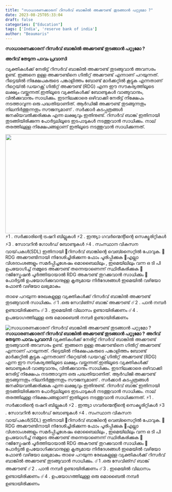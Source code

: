 ```yaml
---
title: "സാധാരണക്കാരന് റിസർവ് ബാങ്കിൽ അക്കൗണ്ട് തുടങ്ങാൻ പറ്റുമോ ?"
date: 2023-08-25T05:33:04
draft: false
categories: ["Education"]
tags: ['India', 'reserve bank of india']
author: "Beaumaris"
---
```


<strong>സാധാരണക്കാരന് റിസർവ് ബാങ്കിൽ അക്കൗണ്ട് തുടങ്ങാൻ പറ്റുമോ ?</strong>

<strong>അറിവ് തേടുന്ന പാവം പ്രവാസി</strong>

വ്യക്തികൾക്ക് നേരിട്ട് റിസർവ് ബാങ്കിൽ അക്കൗണ്ട് തുടങ്ങുവാൻ അവസരം ഉണ്ട്. ഇങ്ങനെ ഉള്ള അക്കൗണ്ടിനെ ഗിൽറ്റ് അക്കൗണ്ട് എന്നാണ് പറയുന്നത്. റീട്ടെയിൽ നിക്ഷേപകരുടെ പങ്കാളിത്തം ബോണ്ട് മാർക്കറ്റിൽ കൂട്ടുക എന്നതാണ് റീറ്റെയ്ൽ ഡയറക്റ്റ് ഗിൽറ്റ് അക്കൗണ്ട് (RDG) എന്ന ഈ സൗകര്യത്തിലൂടെ ലക്ഷ്യം വയ്ക്കുന്നത്.ഇതിലൂടെ വ്യക്തികൾക്ക് ബോണ്ടുകൾ വാങ്ങുവാനും, വിൽക്കുവാനും സാധിക്കും.
ഇടനിലക്കാരെ ഒഴിവാക്കി നേരിട്ട് നിക്ഷേപം നടത്താവുന്ന ഒരു പദ്ധതിയാണിത്. ആർഡിജി അക്കൗണ്ട് തുടങ്ങുന്നതും നിലനിർത്തുന്നതും സൗജന്യമാണ് . സർക്കാർ കടപ്പത്രങ്ങൾ ജനകീയവൽക്കരിക്കുക എന്ന ലക്ഷ്യവും ഇതിനുണ്ട്. റിസർവ് ബാങ്ക് ഇതിനായി തുടങ്ങിയിരിക്കുന്ന പോർട്ടലിലൂടെ ഇടപാടുകൾ നടത്തുവാൻ സാധിക്കും. നാല് തരത്തിലുള്ള നിക്ഷേപങ്ങളാണ് ഇതിലൂടെ നടത്തുവാൻ സാധിക്കുന്നത്.

<img class="size-full wp-image-415723 aligncenter" src="https://cdn.boolokam.com/articles/2023/08/wfggg.webp" alt="" width="549" height="309" />⚡1 . സർക്കാരിന്റെ ട്രഷറി ബില്ലുകൾ
⚡2 . ഇന്ത്യാ ഗവർന്മെന്റിന്റെ സെക്യൂരിറ്റികൾ
⚡3 . സോവറിൻ ഗോൾഡ് ബോണ്ടുകൾ
⚡4 . സംസ്ഥാന വികസന വായ്‌പകൾ(SDL)
ഇതിനായി
💫റിസർവ് ബാങ്കിന്റെ വെബ്സൈറ്റിൽ പോവുക.
💫RDG അക്കൗണ്ടിനായി നിദേശിച്ചിരിക്കുന്ന ഫോം പൂരിപ്പിക്കുക
💫എല്ലാ വിശദാംശങ്ങളും സമർപ്പിച്ചശേഷം മൊബൈലിലും , ഇമെയിലിലും വന്ന ഒ ടി പി ഉപയോഗിച്ച് നമ്മുടെ അക്കൗണ്ട് തന്നെയാണെന്ന് സ്ഥിരീകരിക്കുക
💫റജിസ്ട്രേഷൻ പൂർത്തിയായാൽ RDG അകൗണ്ട് തുറക്കുവാൻ സാധിക്കും
💫പോർട്ടൽ ഉപയോഗിക്കുവാനുള്ള കൃത്യമായ നിർദേശങ്ങൾ ഇമെയിൽ വഴിയോ ഫോൺ വഴിയോ ലഭ്യമാകും

താഴെ പറയുന്ന രേഖകളുള്ള വ്യക്തികൾക്ക് റിസർവ് ബാങ്കിൽ അക്കൗണ്ട് തുടങ്ങുവാൻ സാധിക്കും.
☄️1 .ഒരു സേവിങ്സ് ബാങ്ക് അക്കൗണ്ട്
☄️2 . പാൻ നമ്പർ ഉണ്ടായിരിക്കണം
☄️3 . ഇമെയിൽ വിലാസം ഉണ്ടായിരിക്കണം
☄️4 . ഉപയോഗത്തിലുള്ള ഒരു മൊബൈൽ നമ്പർ ഉണ്ടായിരിക്കണം


![സാധാരണക്കാരന് റിസർവ് ബാങ്കിൽ അക്കൗണ്ട് തുടങ്ങാൻ പറ്റുമോ ?](https://cdn.boolokam.com/articles/2023/08/wfggg.webp)**സാധാരണക്കാരന് റിസർവ് ബാങ്കിൽ അക്കൗണ്ട് തുടങ്ങാൻ പറ്റുമോ ?** **അറിവ് തേടുന്ന പാവം പ്രവാസി** വ്യക്തികൾക്ക് നേരിട്ട് റിസർവ് ബാങ്കിൽ അക്കൗണ്ട് തുടങ്ങുവാൻ അവസരം ഉണ്ട്. ഇങ്ങനെ ഉള്ള അക്കൗണ്ടിനെ ഗിൽറ്റ് അക്കൗണ്ട് എന്നാണ് പറയുന്നത്. റീട്ടെയിൽ നിക്ഷേപകരുടെ പങ്കാളിത്തം ബോണ്ട് മാർക്കറ്റിൽ കൂട്ടുക എന്നതാണ് റീറ്റെയ്ൽ ഡയറക്റ്റ് ഗിൽറ്റ് അക്കൗണ്ട് (RDG) എന്ന ഈ സൗകര്യത്തിലൂടെ ലക്ഷ്യം വയ്ക്കുന്നത്.ഇതിലൂടെ വ്യക്തികൾക്ക് ബോണ്ടുകൾ വാങ്ങുവാനും, വിൽക്കുവാനും സാധിക്കും. ഇടനിലക്കാരെ ഒഴിവാക്കി നേരിട്ട് നിക്ഷേപം നടത്താവുന്ന ഒരു പദ്ധതിയാണിത്. ആർഡിജി അക്കൗണ്ട് തുടങ്ങുന്നതും നിലനിർത്തുന്നതും സൗജന്യമാണ് . സർക്കാർ കടപ്പത്രങ്ങൾ ജനകീയവൽക്കരിക്കുക എന്ന ലക്ഷ്യവും ഇതിനുണ്ട്. റിസർവ് ബാങ്ക് ഇതിനായി തുടങ്ങിയിരിക്കുന്ന പോർട്ടലിലൂടെ ഇടപാടുകൾ നടത്തുവാൻ സാധിക്കും. നാല് തരത്തിലുള്ള നിക്ഷേപങ്ങളാണ് ഇതിലൂടെ നടത്തുവാൻ സാധിക്കുന്നത്. ⚡1 . സർക്കാരിന്റെ ട്രഷറി ബില്ലുകൾ ⚡2 . ഇന്ത്യാ ഗവർന്മെന്റിന്റെ സെക്യൂരിറ്റികൾ ⚡3 . സോവറിൻ ഗോൾഡ് ബോണ്ടുകൾ ⚡4 . സംസ്ഥാന വികസന വായ്‌പകൾ(SDL) ഇതിനായി 💫റിസർവ് ബാങ്കിന്റെ വെബ്സൈറ്റിൽ പോവുക. 💫RDG അക്കൗണ്ടിനായി നിദേശിച്ചിരിക്കുന്ന ഫോം പൂരിപ്പിക്കുക 💫എല്ലാ വിശദാംശങ്ങളും സമർപ്പിച്ചശേഷം മൊബൈലിലും , ഇമെയിലിലും വന്ന ഒ ടി പി ഉപയോഗിച്ച് നമ്മുടെ അക്കൗണ്ട് തന്നെയാണെന്ന് സ്ഥിരീകരിക്കുക 💫റജിസ്ട്രേഷൻ പൂർത്തിയായാൽ RDG അകൗണ്ട് തുറക്കുവാൻ സാധിക്കും 💫പോർട്ടൽ ഉപയോഗിക്കുവാനുള്ള കൃത്യമായ നിർദേശങ്ങൾ ഇമെയിൽ വഴിയോ ഫോൺ വഴിയോ ലഭ്യമാകും താഴെ പറയുന്ന രേഖകളുള്ള വ്യക്തികൾക്ക് റിസർവ് ബാങ്കിൽ അക്കൗണ്ട് തുടങ്ങുവാൻ സാധിക്കും. ☄️1 .ഒരു സേവിങ്സ് ബാങ്ക് അക്കൗണ്ട് ☄️2 . പാൻ നമ്പർ ഉണ്ടായിരിക്കണം ☄️3 . ഇമെയിൽ വിലാസം ഉണ്ടായിരിക്കണം ☄️4 . ഉപയോഗത്തിലുള്ള ഒരു മൊബൈൽ നമ്പർ ഉണ്ടായിരിക്കണം
